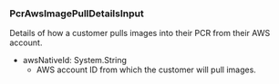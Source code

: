 ### PcrAwsImagePullDetailsInput
Details of how a customer pulls images into their PCR from their AWS account.

- awsNativeId: System.String
  - AWS account ID from which the customer will pull images.
